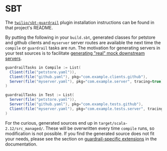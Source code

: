 SBT
===

The [`twilio/sbt-guardrail`](https://github.com/twilio/sbt-guardrail) plugin installation instructions can be found in that project's README.

By putting the following in your `build.sbt`, generated classes for petstore and github clients and `myserver` server routes are available the next time the `compile` or `guardrail` tasks are run. The motivation for generating servers in your test sources is to facilitate [generating "real" mock downstream servers](https://guardrail.dev/scala/akka-http/generating-a-server#generating-test-only-real-server-mocks-for-unit-tests).

```sbt
guardrailTasks in Compile := List(
  Client(file("petstore.yaml")),
  Client(file("github.yaml"), pkg="com.example.clients.github"),
  Server(file("myserver.yaml"), pkg="com.example.server", tracing=true)
)

guardrailTasks in Test := List(
  Server(file("petstore.yaml")),
  Server(file("github.yaml"), pkg="com.example.tests.github"),
  Client(file("myserver.yaml"), pkg="com.example.tests.server", tracing=true)
)
```

For the curious, generated sources end up in `target/scala-2.12/src_managed/`. These will be overwritten every time `compile` runs, so modification is not possible. If you find the generated source does not fit your needs, please see the section on [guardrail-specific extensions](https://guardrail.dev/scala/akka-http/guardrail-extensions) in the documentation.
